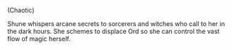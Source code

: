 (Chaotic)

Shune whispers arcane secrets to sorcerers and witches who call to her in the dark hours. She schemes to displace Ord so she can control the vast flow of magic herself.

